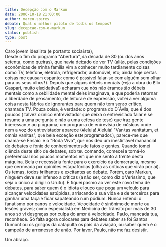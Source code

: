 ```yaml
---
title: Decepção com o Markun
date: 2006-10-18 21:00:00
author: mareu.soares
debate: Qual o melhor piloto de todos os tempos?
slug: decepcao-com-o-markun
status: publish 
type: post
---
```


Caro jovem idealista (e portanto socialista),  
Desde o fim do programa "Abertura", da década de 80 (ou dos anos setenta, como queiras), que havia deixado de ver TV (aliás, pelas condições econômicas de minha família vim a conhecer muito tardiamente coisas como TV, telefone, eletrola, refrigerador, automóvel, etc; ainda hoje certas coisas me causam espanto: como é possível falar-se com alguém sem olhar para os seus olhos?). Depois que alguns débeis mentais (veja a obra do Elio Gaspari, muito elucidativa!) acharam que nós não éramos tão débeis mentais como a debilidade mental deles imaginava, e que poderia retornar a liberdade de pensamento, de leitura e de expressão, voltei a ver alguma coisa nesta fábrica de ignorantes para quem não tem senso crítico, chamada TV. Pouca coisa, é verdade: o programa do D´Ávila, que é dos poucos ( talvez o único entrevistador que deixa o entrevistado falar e se resume a uma pergunta e não a uma defesa de tese) que traz gente interessante ao programa; um programa de entrevista de músicos onde nem a voz do entrevistador aparece (Aleluia! Aleluia! "Vanitas vanitatum, et omnia vanitas", que bela exceção este programador.), parece-me que chama-se Ensaio; e o "Roda Viva", que nos deu um inestimável manancial de debates e fonte de conhecimentos de fatos e gentes. Quando tomei ciência deste sítio de debates, sob teu comando, comecei a torná-lo preferencial nos poucos momentos em que me sento à frente desta máquina. Bela e necessária fonte para o exercício da democracia, mesmo que oermeada por opiniões estapafúrdias (olha as críticas que virão por aí). Os temas, todos brilhantes e excitantes ao debate. Porém, caro Markun, ninguém deve ser infenso a críticas (a não ser, como diz o Veríssimo, que seja o único a dirigir o Urutu). E fiquei pasmo ao ver este novo tema de debates, para saber quem é o idiota e louco que pega um veículo para alcançar velocidades estúpidas, arriscando a sua vida e a de terceiros para ganhar uma taça e ficar sapateando num pódium. Nunca entendi o fanatismo por carros e velocidade. Velocidade é sinônimo de morte ou lesões graves; como especialista em Medicina de Trânsito por mais de 30 anos só vi desgraças por culpa do amor à velocidade. Paulo, mancada tua, reconhece. Só falta agora colocares para debates saber se foi Santos Dumont ou os gringos da catapulta os pais da aviação, ou saber quem é o campeão de arremesso de anão. Por favor, Paulo, não me faz desistir.


Um abraço.


